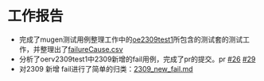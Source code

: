 # 工作报告

* 完成了mugen测试用例整理工作中的[oe2309test1](https://github.com/KotorinMinami/res_list/blob/master/oe-rv2309/task/oe2309test1)所包含的测试套的测试工作，并整理出了[failureCause.csv](https://github.com/l0tk3/PLCT/blob/main/WrokReport/week6/failureCause.csv)
* 分析了oerv2309test1中2309新增的fail用例，完成了pr的提交。pr [#26](https://github.com/KotorinMinami/res_list/pull/26) [#29](https://github.com/KotorinMinami/res_list/pull/29)
* 对2309 新增 fail进行了简单的归类：[2309_new_fail.md](https://github.com/l0tk3/PLCT/blob/main/WrokReport/week6/2309_new_fail.md)